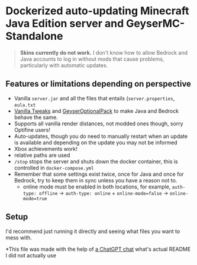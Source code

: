 # Dockerized auto-updating Minecraft Java Edition server and GeyserMC-Standalone

> **Skins currently do not work.**
> I don't know how to allow Bedrock and Java accounts to log in without mods that cause problems, particularly with automatic updates.

## Features or limitations depending on perspective
 - Vanilla `server.jar` and all the files that entails (`server.properties`, `eula.txt`
 - [Vanilla Tweaks](https://vanillatweaks.net) and [GeyserOptionalPack](https://download.geysermc.org/v2/projects/geyseroptionalpack/versions/latest/builds/latest/downloads/geyseroptionalpack) to make Java and Bedrock behave the same.
 - Supports all vanilla render distances, not modded ones though, sorry Optifine users!
 - Auto-updates, though you do need to manually restart when an update is available and depending on the update you may not be informed
 - Xbox achievements work!
 - relative paths are used
 - `/stop` stops the server and shuts down the docker container, this is controlled in `docker-compose.yml`
 - Remember that some settings exist twice, once for Java and once for Bedrock, try to keep them in sync unless you have a reason not to.
   - online mode must be enabled in both locations, for example, `auth-type: offline` -> `auth-type: online` + `online-mode=false` -> `online-mode=true`

## Setup
I'd recommend just running it directly and seeing what files you want to mess with.


*This file was made with the help of [a ChatGPT chat](https://chatgpt.com/share/6803fe41-bcd4-8009-a134-707a31fc4076) what's actual README I did not actually use

